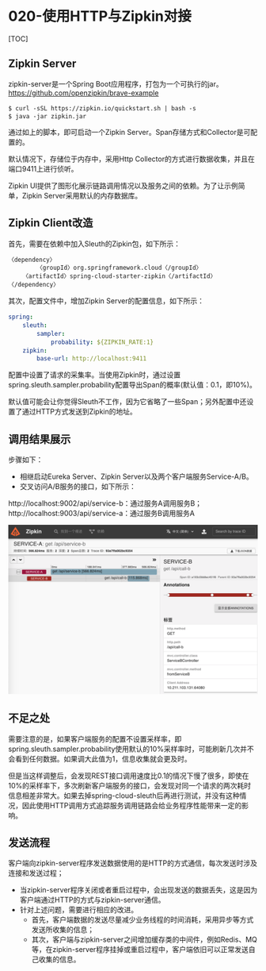 # 020-使用HTTP与Zipkin对接

[TOC]

## Zipkin Server

zipkin-server是一个Spring Boot应用程序，打包为一个可执行的jar。https://github.com/openzipkin/brave-example

```shell
$ curl -sSL https://zipkin.io/quickstart.sh | bash -s
$ java -jar zipkin.jar
```



通过如上的脚本，即可启动一个Zipkin Server。Span存储方式和Collector是可配置的。

默认情况下，存储位于内存中，采用Http Collector的方式进行数据收集，并且在端口9411上进行侦听。

Zipkin UI提供了图形化展示链路调用情况以及服务之间的依赖。为了让示例简单，Zipkin Server采用默认的内存数据库。

## Zipkin Client改造

首先，需要在依赖中加入Sleuth的Zipkin包，如下所示：

```xml
〈dependency〉
		〈groupId〉org.springframework.cloud〈/groupId〉
    〈artifactId〉spring-cloud-starter-zipkin〈/artifactId〉
〈/dependency〉
```

其次，配置文件中，增加Zipkin Server的配置信息，如下所示：

```yaml
spring:
    sleuth:
        sampler:
            probability: ${ZIPKIN_RATE:1}
    zipkin:
        base-url: http://localhost:9411
```

配置中设置了请求的采集率。当使用Zipkin时，通过设置spring.sleuth.sampler.probability配置导出Span的概率(默认值：0.1，即10%)。

默认值可能会让你觉得Sleuth不工作，因为它省略了一些Span；另外配置中还设置了通过HTTP方式发送到Zipkin的地址。

## 调用结果展示

步骤如下：

- 相继启动Eureka Server、Zipkin Server以及两个客户端服务Service-A/B。
- 交叉访问A/B服务的接口，如下所示：

http://localhost:9002/api/service-b：通过服务A调用服务B；
http://localhost:9003/api/service-a：通过服务B调用服务A

![image-20210318153530324](../../../assets/image-20210318153530324.png)

## 不足之处

需要注意的是，如果客户端服务的配置不设置采样率，即spring.sleuth.sampler.probability使用默认的10%采样率时，可能刷新几次并不会看到任何数据。如果调大此值为1，信息收集就会更及时。

但是当这样调整后，会发现REST接口调用速度比0.1的情况下慢了很多，即使在10%的采样率下，多次刷新客户端服务的接口，会发现对同一个请求的两次耗时信息相差非常大。如果去掉spring-cloud-sleuth后再进行测试，并没有这种情况，因此使用HTTP调用方式追踪服务调用链路会给业务程序性能带来一定的影响。

## 发送流程

客户端向zipkin-server程序发送数据使用的是HTTP的方式通信，每次发送时涉及连接和发送过程；

- 当zipkin-server程序关闭或者重启过程中，会出现发送的数据丢失，这是因为客户端通过HTTP的方式与zipkin-server通信。
- 针对上述问题，需要进行相应的改进。
  - 首先，客户端数据的发送尽量减少业务线程的时间消耗，采用异步等方式发送所收集的信息；
  - 其次，客户端与zipkin-server之间增加缓存类的中间件，例如Redis、MQ等，在zipkin-server程序挂掉或重启过程中，客户端依旧可以正常发送自己收集的信息。

